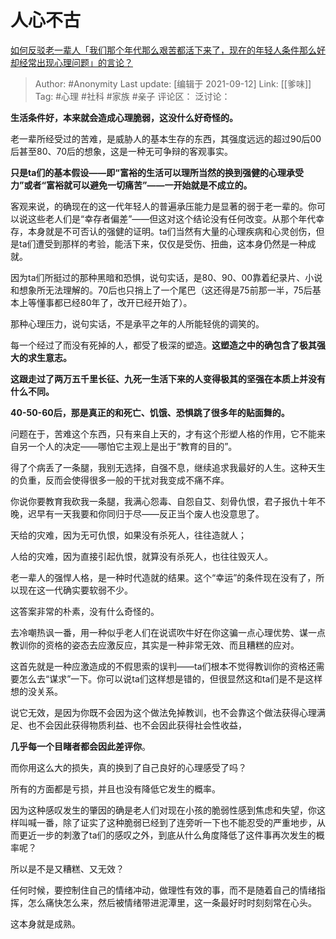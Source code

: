 # 人心不古
[如何反驳老一辈人「我们那个年代那么艰苦都活下来了，现在的年轻人条件那么好却经常出现心理问题」的言论？](https://www.zhihu.com/question/464172639/answer/1949706094)

> Author: #Anonymity
> Last update: [编辑于 2021-09-12]
> Link: [[爹味]]
> Tag: #心理 #社科 #家族 #亲子
> 评论区：
> 泛讨论：

**生活条件好，本来就会造成心理脆弱，这没什么好奇怪的。**

老一辈所经受过的苦难，是威胁人的基本生存的东西，其强度远远的超过90后00后甚至80、70后的想象，这是一种无可争辩的客观事实。

**只是ta们的基本假设——即“富裕的生活可以理所当然的换到强健的心理承受力”或者“富裕就可以避免一切痛苦”——一开始就是不成立的。**

客观来说，的确现在的这一代年轻人的普遍承压能力是显著的弱于老一辈的。你可以说这些老人们是“幸存者偏差”——但这对这个结论没有任何改变。从那个年代幸存，本身就是不可否认的强健的证明。ta们当然有大量的心理疾病和心灵创伤，但是ta们遭受到那样的考验，能活下来，仅仅是受伤、扭曲，这本身仍然是一种成就。

因为ta们所挺过的那种黑暗和恐惧，说句实话，是80、90、00靠着纪录片、小说和想象所无法理解的。70后也只捎上了一个尾巴（这还得是75前那一半，75后基本上等懂事都已经80年了，改开已经开始了）。

那种心理压力，说句实话，不是承平之年的人所能轻佻的调笑的。

每一个经过了而没有死掉的人，都受了极深的塑造。**这塑造之中的确包含了极其强大的求生意志。**

**这跟走过了两万五千里长征、九死一生活下来的人变得极其的坚强在本质上并没有什么不同。**

**40-50-60后，那是真正的和死亡、饥饿、恐惧跳了很多年的贴面舞的。**

问题在于，苦难这个东西，只有来自上天的，才有这个形塑人格的作用，它不能来自另一个人的决定——哪怕它主观上是出于“教育的目的”。

得了个病丢了一条腿，我别无选择，自强不息，继续追求我最好的人生。这种天生的负重，反而会使得很多一般的干扰对我变成不痛不痒。

你说你要教育我砍我一条腿，我满心怨毒、自怨自艾、刻骨仇恨，君子报仇十年不晚，迟早有一天我要和你同归于尽——反正当个废人也没意思了。

天给的灾难，因为无可仇恨，如果没有杀死人，往往造就人；

人给的灾难，因为直接引起仇恨，就算没有杀死人，也往往毁灭人。

老一辈人的强悍人格，是一种时代造就的结果。这个“幸运”的条件现在没有了，所以现在这一代确实要软弱不少。

这答案非常的朴素，没有什么奇怪的。

去冷嘲热讽一番，用一种似乎老人们在说谎吹牛好在你这骗一点心理优势、谋一点教训你的资格的姿态去应激反应，其实是一种非常无效、而且糟糕的应对。

这首先就是一种应激造成的不假思索的误判——ta们根本不觉得教训你的资格还需要怎么去“谋求”一下。你可以说ta们这样想是错的，但很显然这和ta们是不是这样想的没关系。

说它无效，是因为你既不会因为这个做法免掉教训，也不会靠这个做法获得心理满足、也不会因此获得物质利益、也不会因此获得社会性收益，

**几乎每一个目睹者都会因此差评你**。

而你用这么大的损失，真的换到了自己良好的心理感受了吗？

所有的方面都是亏损，并且也没有降低它发生的概率。

因为这种感叹发生的肇因的确是老人们对现在小孩的脆弱性感到焦虑和失望，你这样叫喊一番，除了证实了这种脆弱已经到了连旁听一下也不能忍受的严重地步，从而更近一步的刺激了ta们的感叹之外，到底从什么角度降低了这件事再次发生的概率呢？

所以是不是又糟糕、又无效？

任何时候，要控制住自己的情绪冲动，做理性有效的事，而不是随着自己的情绪指挥，怎么痛快怎么来，然后被情绪带进泥潭里，这一条最好时时刻刻常在心头。

这本身就是成熟。
